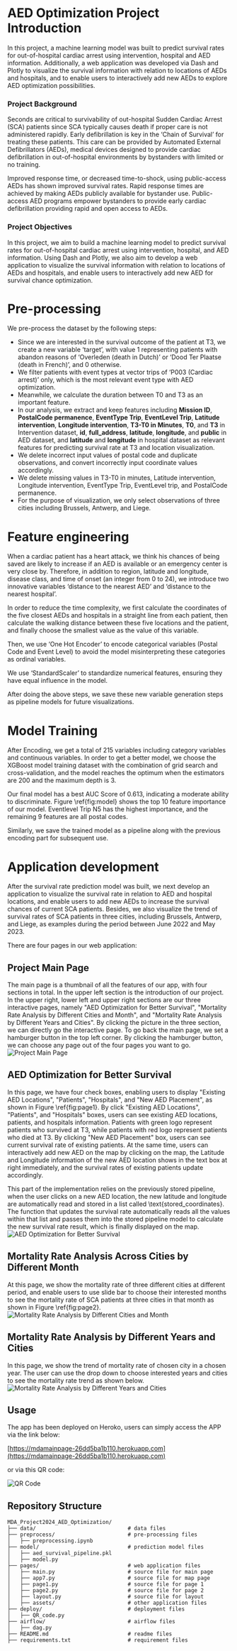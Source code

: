 # AED Optimization Project Introduction
In this project, a machine learning model was built to predict survival rates for out-of-hospital cardiac arrest using intervention, hospital and AED information. Additionally, a web application was developed via Dash and Plotly to visualize the survival information with relation to locations of AEDs and hospitals, and to enable users to interactively add new AEDs to explore AED optimization possibilities.

### Project Background
Seconds are critical to survivability of out-hospital Sudden Cardiac Arrest (SCA) patients since SCA typically causes death if proper care is not administered rapidly. Early defibrillation is key in the ‘Chain of Survival’ for treating these patients. This care can be provided by Automated External Defibrillators (AEDs), medical devices designed to provide cardiac defibrillation in out-of-hospital environments by bystanders with limited or no training.

Improved response time, or decreased time-to-shock, using public-access AEDs has shown improved survival rates. Rapid response times are achieved by making AEDs publicly available for bystander use. Public-access AED programs empower bystanders to provide early cardiac defibrillation providing rapid and open access to AEDs.

### Project Objectives
In this project, we aim to build a machine learning model to predict survival rates for out-of-hospital cardiac arrest using intervention, hospital, and AED information. Using Dash and Plotly, we also aim to develop a web application to visualize the survival information with relation to locations of AEDs and hospitals, and enable users to interactively add new AED for survival chance optimization.

# Pre-processing
We pre-process the dataset by the following steps:
- Since we are interested in the survival outcome of the patient at T3, we create a new variable ‘target’, with value 1 representing patients with abandon reasons of ‘Overleden (death in Dutch)’ or ‘Dood Ter Plaatse (death in French)’, and 0 otherwise.
- We filter patients with event types at vector trips of ‘P003 (Cardiac arrest)’ only, which is the most relevant event type with AED optimization.
- Meanwhile, we calculate the duration between T0 and T3 as an important feature.
- In our analysis, we extract and keep features including **Mission ID**, **PostalCode permanence**, **EventType Trip**, **EventLevel Trip**, **Latitude intervention**, **Longitude intervention**, **T3-T0 in Minutes**, **T0**, and **T3** in Intervention dataset, **id**, **full_address**, **latitude**, **longitude**, and **public** in AED dataset, and **latitude** and **longitude** in hospital dataset as relevant features for predicting survival rate at T3 and location visualization.
- We delete incorrect input values of postal code and duplicate observations, and convert incorrectly input coordinate values accordingly.
- We delete missing values in T3-T0 in minutes, Latitude intervention, Longitude intervention, EventType Trip, EventLevel trip, and PostalCode permanence.
- For the purpose of visualization, we only select observations of three cities including Brussels, Antwerp, and Liege.

# Feature engineering
When a cardiac patient has a heart attack, we think his chances of being saved are likely to increase if an AED is available or an emergency center is very close by. Therefore, in addition to region, latitude and longitude, disease class, and time of onset (an integer from 0 to 24), we introduce two innovative variables ‘distance to the nearest AED’ and ‘distance to the nearest hospital’.

In order to reduce the time complexity, we first calculate the coordinates of the five closest AEDs and hospitals in a straight line from each patient, then calculate the walking distance between these five locations and the patient, and finally choose the smallest value as the value of this variable.

Then, we use ‘One Hot Encoder’ to encode categorical variables (Postal Code and Event Level) to avoid the model misinterpreting these categories as ordinal variables.

We use ‘StandardScaler’ to standardize numerical features, ensuring they have equal influence in the model.

After doing the above steps, we save these new variable generation steps as pipeline models for future visualizations.

# Model Training
After Encoding, we get a total of 215 variables including category variables and continuous variables. In order to get a better model, we choose the XGBoost model training dataset with the combination of grid search and cross-validation, and the model reaches the optimum when the estimators are 200 and the maximum depth is 3.

Our final model has a best AUC Score of 0.613, indicating a moderate ability to discriminate. Figure \ref{fig:model} shows the top 10 feature importance of our model. Eventlevel Trip N5 has the highest importance, and the remaining 9 features are all postal codes.

Similarly, we save the trained model as a pipeline along with the previous encoding part for subsequent use.

# Application development
After the survival rate prediction model was built, we next develop an application to visualize the survival rate in relation to AED and hospital locations, and enable users to add new AEDs to increase the survival chances of current SCA patients. Besides, we also visualize the trend of survival rates of SCA patients in three cities, including Brussels, Antwerp, and Liege, as examples during the period between June 2022 and May 2023.

There are four pages in our web application:
## Project Main Page
The main page is a thumbnail of all the features of our app, with four sections in total. In the upper left section is the introduction of our project. In the upper right, lower left and upper right sections are our three interactive pages, namely "AED Optimization for Better Survival", "Mortality Rate Analysis by Different Cities and Month", and "Mortality Rate Analysis by Different Years and Cities".
By clicking the picture in the three section, we can directly go the interactive page. To go back the main page, we set a hamburger button in the top left corner. By clicking the hamburger button, we can choose any page out of the four pages you want to go.
![Project Main Page](pages/assets/mainpage.png)

## AED Optimization for Better Survival
In this page, we have four check boxes, enabling users to display "Existing AED Locations", "Patients", "Hospitals", and "New AED Placement", as shown in Figure \ref{fig:page1}. By click "Existing AED Locations", "Patients", and "Hospitals" boxes, users can see existing AED locations, patients, and hospitals information. Patients with green logo represent patients who survived at T3, while patients with red logo represent patients who died at T3. By clicking "New AED Placement" box, users can see current survival rate of existing patients. At the same time, users can interactively add new AED on the map by clicking on the map, the Latitude and Longitude information of the new AED location shows in the text box at right immediately, and the survival rates of existing patients update accordingly.

This part of the implementation relies on the previously stored pipeline, when the user clicks on a new AED location, the new latitude and longitude are automatically read and stored in a list called \text{stored\_coordinates}. The function that updates the survival rate automatically reads all the values within that list and passes them into the stored pipeline model to calculate the new survival rate result, which is finally displayed on the map.
![AED Optimization for Better Survival](pages/assets/webpage1.png)

## Mortality Rate Analysis Across Cities by Different Month
At this page, we show the mortality rate of three different cities at different period, and enable users to use slide bar to choose their interested months to see the mortality rate of SCA patients at three cities in that month as shown in Figure \ref{fig:page2}.
![Mortality Rate Analysis by Different Cities and Month](pages/assets/webpage2.png)

## Mortality Rate Analysis by Different Years and Cities
In this page, we show the trend of mortality rate of chosen city in a chosen year. The user can use the drop down to choose interested years and cities to see the mortality rate trend as shown below.
![Mortality Rate Analysis by Different Years and Cities](pages/assets/webpage3.png)




## Usage
The app has been deployed on Heroko, users can simply access the APP via the link below:

[https://mdamainpage-26dd5ba1b110.herokuapp.com](https://mdamainpage-26dd5ba1b110.herokuapp.com)

or via this QR code:

![QR Code](/pages/assets/heroku_app_qr.png)

## Repository Structure
```
MDA_Project2024_AED_Optimization/
├── data/                             # data files
├── preprocess/                       # pre-processing files
│   ├── preprocessing.ipynb
├── model/                            # prediction model files
│   ├── aed_survival_pipeline.pkl
│   ├── model.py
├── pages/                            # web application files
│   ├── main.py                       # source file for main page
│   ├── app7.py                       # source file for map page
│   ├── page1.py                      # source file for page 1
│   ├── page2.py                      # source file for page 2
│   ├── layout.py                     # source file for layout
│   ├── assets/                       # other application files
├── deploy/                           # deployment files
│   ├── QR_code.py
├── airflow/                          # airflow files
│   ├── dag.py
├── README.md                         # readme files
├── requirements.txt                  # requirement files


```
